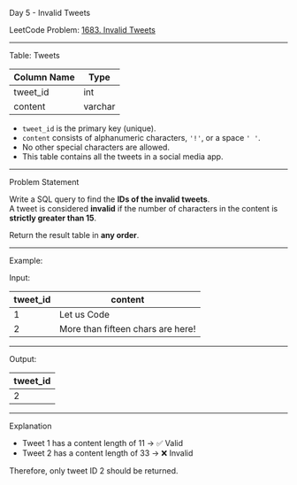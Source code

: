  Day 5 - Invalid Tweets

LeetCode Problem: [1683. Invalid Tweets](https://leetcode.com/problems/invalid-tweets/)

---

 Table: Tweets

| Column Name | Type    |
|-------------|---------|
| tweet_id    | int     |
| content     | varchar |

- `tweet_id` is the primary key (unique).
- `content` consists of alphanumeric characters, `'!'`, or a space `' '`.
- No other special characters are allowed.
- This table contains all the tweets in a social media app.

---

 Problem Statement

Write a SQL query to find the **IDs of the invalid tweets**.  
A tweet is considered **invalid** if the number of characters in the content is **strictly greater than 15**.

Return the result table in **any order**.

---

 Example:

Input:

| tweet_id | content                           |
|----------|-----------------------------------|
| 1        | Let us Code                       |
| 2        | More than fifteen chars are here! |

---

Output:

| tweet_id |
|----------|
| 2        |

---

 Explanation

- Tweet 1 has a content length of 11 → ✅ Valid
- Tweet 2 has a content length of 33 → ❌ Invalid

Therefore, only tweet ID 2 should be returned.
